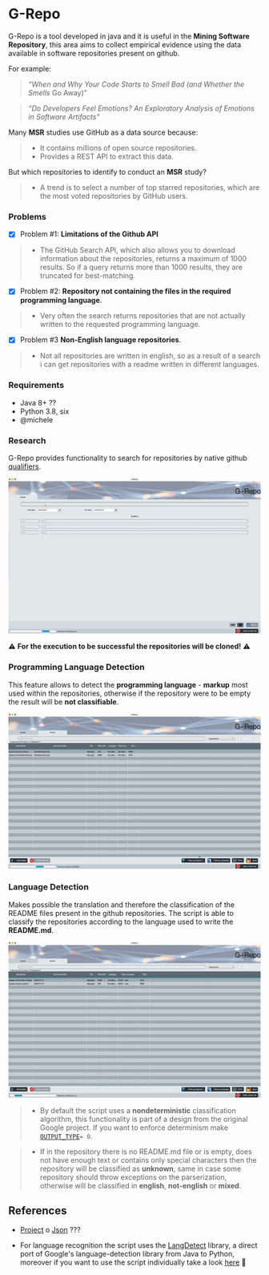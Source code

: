 # G-Repo

G-Repo is a tool developed in java and it is useful in the **Mining Software Repository**, this area aims to collect empirical evidence using the data available in software repositories present on github.

For example:

> *“When and Why Your Code Starts to Smell Bad (and Whether the Smells*
Go Away)”

> *“Do Developers Feel Emotions? An Exploratory Analysis of Emotions in Software Artifacts”*

Many **MSR** studies use GitHub as a data source because:

> * It contains millions of open source repositories.
> * Provides a REST API to extract this data.

But which repositories to identify to conduct an **MSR** study?

> * A trend is to select a number of top starred repositories, which are the most voted repositories by GitHub users.


### Problems
- [x] Problem #1:  **Limitations of the Github API**
> * The GitHub Search API, which also allows you to download information about the repositories, returns a maximum of 1000 results. So if a query returns more than 1000 results, they are truncated for best-matching.

- [x] Problem #2: **Repository not containing the files in the required programming language**.
> * Very often the search returns repositories that are not actually written to the requested programming language.

- [x] Problem #3 **Non-English language repositories**.
> * Not all repositories are written in english, so as a result of a search i can get repositories with a readme written in different languages.

### Requirements
* Java 8+ ??
* Python 3.8, six
* @michele


### Research
G-Repo provides functionality to search for repositories by native github [qualifiers](https://docs.github.com/en/github/searching-for-information-on-github/searching-for-repositories).

![](Demos/query_demo.gif)


:warning: **For the execution to be successful the repositories will be cloned!** :warning:


### Programming Language Detection
This feature allows to detect the **programming language** - **markup** most used within the repositories, otherwise if the repository were to be empty the result will be **not classifiable**.

![](Demos/programming_language.gif)


### Language Detection
Makes possible the translation and therefore the classification of the README files present in the github repositories.
The script is able to classify the repositories according to the language used to write the **README.md**.

![](Demos/language.gif)

> * By default the script uses a **nondeterministic** classification algorithm, this functionality is part of a design from the original Google project. If you want to enforce determinism make [```OUTPUT_TYPE```](https://github.com/MatHeartGaming/G-Repo/blob/master/risorse/GHLanguageDetection/detector.py#L57)```= 0```.

> * If in the repository there is no README.md file or is empty, does not have enough text or contains only special characters then the repository will be classified as **unknown**, same in case some repository should throw exceptions on the parserization, otherwise will be classified in **english**, **not-english** or **mixed**.


## References
* [Project](https://github.com/blakeembrey/language-map) o [Json](https://github.com/blakeembrey/language-map/blob/master/languages.json) ???

* For language recognition the script uses the [LangDetect](https://github.com/Mimino666/langdetect) library, a direct port of Google's language-detection library from Java to Python, moreover if you want to use the script individually take a look [here](https://github.com/anasmounsif/README-language-detector) :rocket:

